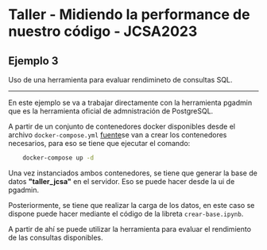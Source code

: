 # Taller - Midiendo la performance de nuestro código - JCSA2023

## Ejemplo 3

Uso de una herramienta para evaluar rendimineto de consultas SQL.

---

En este ejemplo se va a trabajar directamente con la herramienta pgadmin que es la herramienta oficial de admnistración de PostgreSQL.

A partir de un conjunto de contenedores docker disponibles desde el archivo `docker-compose.yml` [fuente](https://github.com/khezen/compose-postgres/tree/master)se van a crear los contenedores necesarios, para eso se tiene que ejecutar el comando:

~~~ bash
    docker-compose up -d
~~~

Una vez instanciados ambos contenedores, se tiene que generar la base de datos **"taller_jcsa"** en el servidor. Eso se puede hacer desde la ui de pgadmin.

Posteriormente, se tiene que realizar la carga de los datos, en este caso se dispone puede hacer mediante el código de la libreta `crear-base.ipynb`.

A partir de ahí se puede utilizar la herramienta para evaluar el rendimiento de las consultas disponibles.
